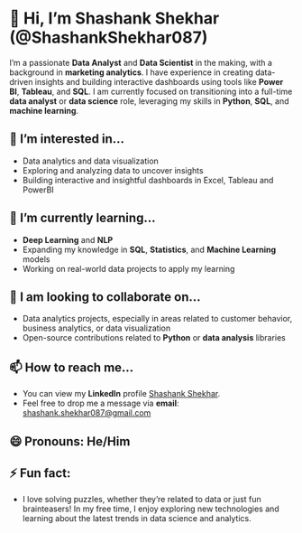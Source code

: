 # 👋 Hi, I’m Shashank Shekhar (@ShashankShekhar087)

I’m a passionate **Data Analyst** and **Data Scientist** in the making, with a background in **marketing analytics**. I have experience in creating data-driven insights and building interactive dashboards using tools like **Power BI**, **Tableau**, and **SQL**. I am currently focused on transitioning into a full-time **data analyst** or **data science** role, leveraging my skills in **Python**, **SQL**, and **machine learning**.

## 👀 I’m interested in...
- Data analytics and data visualization
- Exploring and analyzing data to uncover insights
- Building interactive and insightful dashboards in Excel, Tableau and PowerBI

## 🌱 I’m currently learning...
- **Deep Learning** and **NLP**
- Expanding my knowledge in **SQL**, **Statistics**, and **Machine Learning** models
- Working on real-world data projects to apply my learning

## 💞️ I am looking to collaborate on...
- Data analytics projects, especially in areas related to customer behavior, business analytics, or data visualization
- Open-source contributions related to **Python** or **data analysis** libraries

## 📫 How to reach me...
- You can view my **LinkedIn** profile [Shashank Shekhar](https://www.linkedin.com/in/shashankshekhar087).
- Feel free to drop me a message via **email**: [shashank.shekhar087@gmail.com](mailto:shashank.shekhar087@gmail.com)

## 😄 Pronouns: He/Him

## ⚡ Fun fact: 
- I love solving puzzles, whether they’re related to data or just fun brainteasers! In my free time, I enjoy exploring new technologies and learning about the latest trends in data science and analytics.


<!---
ShashankShekhar087/ShashankShekhar087 is a ✨ special ✨ repository because its `README.md` (this file) appears on your GitHub profile.
You can click the Preview link to take a look at your changes.
--->
